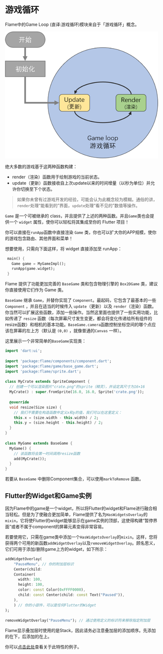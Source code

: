 # 游戏循环
Flame中的Game Loop (直译:游戏循环)模块来自于「游戏循环」概念。

![游戏循环-01](游戏循环-01.png)

绝大多数的游戏基于这两种函数构建：

- render（渲染）函数用于绘制游戏的当前状态。
- update（更新）函数接收自上次update以来的时间增量（以秒为单位）并允许你切换至下个状态。

> 如果你未曾有过游戏开发的经验，可能会认为此概念较为模糊。通俗的讲，`render`处理“能看到的”界面，`update`处理“看不见的”数值等操作。

`Game` 是一个可被继承的 class，并且提供了上述的两种函数。并且`Game`类也会提供一个 `widget` 属性，使你可以轻松将其集成至你的 Flutter 项目！

你可以直接在`runApp`函数中直接渲染 `Game` 类，你也可以扩大你的APP规模，使你的游戏包含路由、其他界面和菜单！

想要使用，只需向下面这样，将 widget 直接添加至 runApp：

```dart
 main() {
   Game game = MyGameImpl();
   runApp(game.widget);
 }
```

Flame 提供了功能更加完善的 `BaseGame` 类和包含物理引擎的 `Box2DGame` 类，建议你直接使用它们作为 Game 类。

`BaseGame` 继承 `Game`，并替你实现了 `Component`。最起码，它包含了最基本的一些`Component` ，并且在适当的时候传入 `update`（更新）以及 `render`（渲染）函数。你当然可以扩展这些函数，添加一些操作。当然这里面也提供了一些实用功能，比如传递了 `resize` 函数（每次屏幕尺寸发生变更，都会将变化传递给所有组件的resize函数）和相机的基本功能。`BaseGame.camera`函数控制坐标空间的哪个点应该在屏幕的左上方（默认是 `(0,0)` ，就像普通的`Canvas` 一样）。

这里展示一个非常简单的`BaseGame`实现类：

```dart
import 'dart:ui';

import 'package:flame/components/component.dart';
import 'package:flame/game/base_game.dart';
import 'package:flame/sprite.dart';

class MyCrate extends SpriteComponent {
  // 创建一个可以渲染图片"crate.png"的sprite（精灵），并设定其尺寸为16×16
  MyCrate() : super.fromSprite(16.0, 16.0, Sprite('crate.png'));

  @override
  void resize(Size size) {
    // 我们不需要在构造函数中定义x和y的值，我们可以在这里定义：
    this.x = (size.width - this.width) / 2;
    this.y = (size.height - this.height) / 2;
  }
}

class MyGame extends BaseGame {
  MyGame() {
    // 该函数将会第一时间调用resize函数
    add(MyCrate());
  }
}
```

若要从 `BaseGame` 中删除Component集合，可以使用`markToRemove` 函数。

## Flutter的Widget和Game实例

因为Flame中的game是一个widget，所以将Flutter的widget和Flame进行融合相当轻松。但是为了使融合更加简单，Flame提供了名为`HasWidgetsOverlay`的`mixin`，它将使Flutter的widget能够显示在game实例的顶部，这使得构建“暂停界面”或者不属于component的屏幕元素变得非常容易。

若要使用它，只需在game类中添加一个`HasWidgetsOverlay`的`mixin`。这样，您将获得两个可用的新函数`addWidgetOverlay`以及`removeWidgetOverlay`。顾名思义，它们可用于添加/删除game上方的widget，如下所示：

```dart
addWidgetOverlay(
    "PauseMenu", // 你的附加层标识
    Center(child:
    Container(
      width: 100,
      height: 100,
      color: const Color(0xFFFF0000),
      child: const Center(child: const Text("Paused")),
    ),
    ) // 你的小部件，可以是任何Flutter的Widget
);

removeWidgetOverlay("PauseMenu"); // 通过使用定义的标识符来移除指定附加层
```

Flame显示叠加层时使用的是Stack，因此请务必注意叠加层的添加顺序。先添加的在下，后添加的在上。

你可以[点击此处](https://github.com/flame-engine/flame/blob/master/doc/examples/with_widgets_overlay)查看关于此特性的例子。
